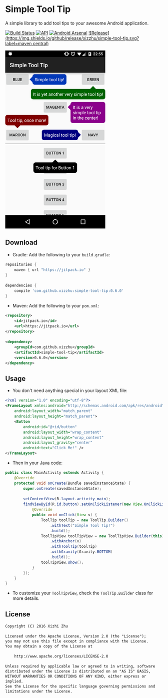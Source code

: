 Simple Tool Tip
===============

A simple library to add tool tips to your awesome Android application.

[![Build Status](https://api.travis-ci.org/xizzhu/simple-tool-tip.svg?branch=master)](https://travis-ci.org/xizzhu/simple-tool-tip) [![API](https://img.shields.io/badge/API-8%2B-green.svg?style=flat)](https://developer.android.com/about/versions/android-2.2.html) [![Android Arsenal](https://img.shields.io/badge/Android%20Arsenal-simple--tool--tip-green.svg?style=flat)](https://android-arsenal.com/details/1/2526) [![Release](https://img.shields.io/github/release/xizzhu/simple-tool-tip.svg?label=maven central)](https://jitpack.io/#xizzhu/simple-tool-tip)

![Screenshot](screenshots/screenshot.png)

Download
--------
* Gradle: Add the following to your `build.gradle`:
```gradle
repositories {
    maven { url "https://jitpack.io" }
}

dependencies {
    compile 'com.github.xizzhu:simple-tool-tip:0.6.0'
}
```
* Maven: Add the following to your `pom.xml`:
```xml
<repository>
    <id>jitpack.io</id>
    <url>https://jitpack.io</url>
</repository>

<dependency>
    <groupId>com.github.xizzhu</groupId>
    <artifactId>simple-tool-tip</artifactId>
    <version>0.6.0</version>
</dependency>
```

Usage
-----
* You don't need anything special in your layout XML file:
```xml
<?xml version="1.0" encoding="utf-8"?>
<FrameLayout xmlns:android="http://schemas.android.com/apk/res/android"
    android:layout_width="match_parent"
    android:layout_height="match_parent">
    <Button
        android:id="@+id/button"
        android:layout_width="wrap_content"
        android:layout_height="wrap_content"
        android:layout_gravity="center"
        android:text="Click Me!" />
</FrameLayout>
```
* Then in your Java code:
```java
public class MainActivity extends Activity {
    @Override
    protected void onCreate(Bundle savedInstanceState) {
        super.onCreate(savedInstanceState);

        setContentView(R.layout.activity_main);
        findViewById(R.id.button).setOnClickListener(new View.OnClickListener() {
            @Override
            public void onClick(View v) {
                ToolTip toolTip = new ToolTip.Builder()
                    .withText("Simple Tool Tip!")
                    .build();
                ToolTipView toolTipView = new ToolTipView.Builder(this)
                    .withAnchor(v)
                    .withToolTip(toolTip)
                    .withGravity(Gravity.BOTTOM)
                    .build();
                toolTipView.show();
            }
        });
    }
}
```
* To customize your `ToolTipView`, check the `ToolTip.Builder` class for more details.

License
-------
    Copyright (C) 2016 Xizhi Zhu

    Licensed under the Apache License, Version 2.0 (the "License");
    you may not use this file except in compliance with the License.
    You may obtain a copy of the License at

        http://www.apache.org/licenses/LICENSE-2.0

    Unless required by applicable law or agreed to in writing, software
    distributed under the License is distributed on an "AS IS" BASIS,
    WITHOUT WARRANTIES OR CONDITIONS OF ANY KIND, either express or implied.
    See the License for the specific language governing permissions and
    limitations under the License.
